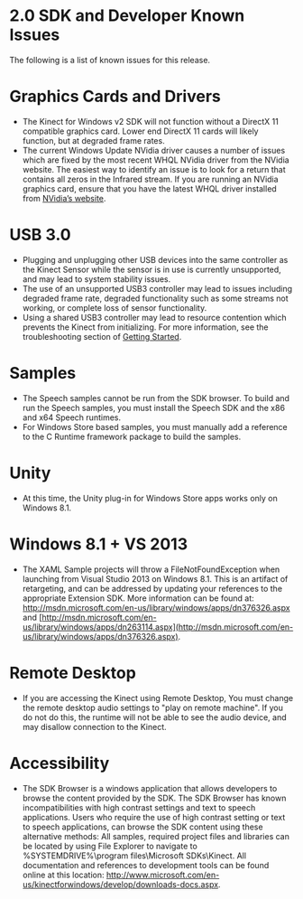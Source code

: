 2.0 SDK and Developer Known Issues  ==================================  The following is a list of known issues for this release.  <span id="ID4EO"></span>Graphics Cards and Drivers  ==========================  -   The Kinect for Windows v2 SDK will not function without a DirectX 11 compatible graphics card. Lower end DirectX 11 cards will likely function, but at degraded frame rates.  -   The current Windows Update NVidia driver causes a number of issues which are fixed by the most recent WHQL NVidia driver from the NVidia website. The easiest way to identify an issue is to look for a return that contains all zeros in the Infrared stream. If you are running an NVidia graphics card, ensure that you have the latest WHQL driver installed from [NVidia’s website](http://www.nvidia.com/download/driverResults.aspx/75992/en-us).  <span id="ID4E5"></span>USB 3.0  =======  -   Plugging and unplugging other USB devices into the same controller as the Kinect Sensor while the sensor is in use is currently unsupported, and may lead to system stability issues.  -   The use of an unsupported USB3 controller may lead to issues including degraded frame rate, degraded functionality such as some streams not working, or complete loss of sensor functionality.  -   Using a shared USB3 controller may lead to resource contention which prevents the Kinect from initializing. For more information, see the troubleshooting section of [Getting Started](Getting_Started.md).  <span id="ID4EQB"></span>Samples  =======  -   The Speech samples cannot be run from the SDK browser. To build and run the Speech samples, you must install the Speech SDK and the x86 and x64 Speech runtimes.  -   For Windows Store based samples, you must manually add a reference to the C Runtime framework package to build the samples.  <span id="ID4E3B"></span>Unity  =====  -   At this time, the Unity plug-in for Windows Store apps works only on Windows 8.1.  <span id="ID4EGC"></span>Windows 8.1 + VS 2013  =====================  -   The XAML Sample projects will throw a FileNotFoundException when launching from Visual Studio 2013 on Windows 8.1. This is an artifact of retargeting, and can be addressed by updating your references to the appropriate Extension SDK. More information can be found at: <http://msdn.microsoft.com/en-us/library/windows/apps/dn376326.aspx> and [http://msdn.microsoft.com/en-us/library/windows/apps/dn263114.aspx](http://msdn.microsoft.com/en-us/library/windows/apps/dn376326.aspx).  <span id="ID4EXC"></span>Remote Desktop  ==============  -   If you are accessing the Kinect using Remote Desktop, You must change the remote desktop audio settings to "play on remote machine". If you do not do this, the runtime will not be able to see the audio device, and may disallow connection to the Kinect.  <span id="ID4EBD"></span>Accessibility  =============  -   The SDK Browser is a windows application that allows developers to browse the content provided by the SDK. The SDK Browser has known incompatibilities with high contrast settings and text to speech applications. Users who require the use of high contrast setting or text to speech applications, can browse the SDK content using these alternative methods: All samples, required project files and libraries can be located by using File Explorer to navigate to %SYSTEMDRIVE%\\program files\\Microsoft SDKs\\Kinect. All documentation and references to development tools can be found online at this location: <http://www.microsoft.com/en-us/kinectforwindows/develop/downloads-docs.aspx>.  <!--Please do not edit the data in the comment block below.--><!--TOCTitle : 2.0 SDK and Developer Known IssuesRLTitle : 2.0 SDK and Developer Known IssuesKeywordA : O:Microsoft.Kinect.k4w_relnotes_2pt0KeywordA : 56c42e24-d233-8c6c-3825-981c219e8087KeywordK : 2.0 SDK and Developer Known IssuesKeywordK : release notes, known issuesAssetID : 56c42e24-d233-8c6c-3825-981c219e8087Locale : en-usCommunityContent : 1TopicType : kbOrientDocSet : K4Wv2ProjType : K4Wv2ProjTechnology : Kinect for WindowsProduct : Kinect for Windows SDK v2productversion : 20-->
